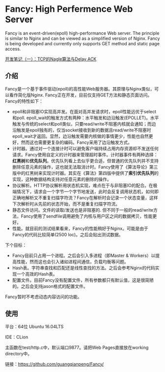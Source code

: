 # Fancy: High Perfermence Web Server

Fancy is an event-driven(epoll) high-performance Web server. The principle is similar to Nginx and can be viewed as a simplified version of Nginx. Fancy is being developed and currently only supports GET method and static page access.

[开发笔记（一）：TCP的Nagle算法与Delay ACK](problems_encountered.html)

## 介绍

Fancy是一个基于事件驱动(epoll)的高性能Web服务器。其原理与Nginx类似，可以看作简化版Nginx. Fancy正在开发，目前仅支持GET方法和静态页面访问。Fancy的特性如下：

- epoll和非阻塞IO实现高并发。在面对高并发请求时，epoll性能远优于select和poll. epoll_wait的触发方式有两种：水平触发和边沿触发(EPOLLET)。水平触发与传统的select和poll类似，只要read/write不阻塞内核就会通知；而边沿触发是epoll独有的，仅当socket接收到新的数据且read/write不阻塞时epoll_wait才返回。显然，边沿触发需要内核做的事情更少，性能也自然更好，然而这也需要更复杂的编码。Fancy采用了边沿触发方式。
- 计时器。通过对一个连接计时可以避免客户端持续占用内存资源却不发送任何请求。Fancy使用自定义的计时器来管理超时事件。计时器事件有两种选择：**红黑树**和**优先队列**。优先队列看上去似乎更合适，但普通的优先队列并不支持删除任意元素的操作，这也就无法取消计时。Fancy使用了《算法导论》第三版中的红黑树来实现计时器。其实在《算法》第四版中提供了**索引优先队列**的实现，这种数据结构支持对任意元素的删除的操作。
- 协议解析。HTTP协议解析用状态机实现，难点在于与非阻塞IO的配合。在极端情况下，请求会一个字节一个字节地发送，此时会反复调用状态机，如何即正确地解析又不重复扫描字符流？Fancy在解析时会记录一个状态变量，这样下次解析时从先前的状态开始，而不是重复扫描字符流。
- 静态文件访问。文件的读取/发送也是非阻塞的. 但不同于一般的read/write方法，Fancy使用了sendfile调用避免了内核与用户区之间的数据拷贝，性能更好。
- 性能。就目前的测试结果看来，Fancy的性能稍好于Nginx。可能是由于Fancy的代码比较简单(2500 loc)。之后会贴出测试数据。

下个目标：

- Fancy目前只占用一个进程。之后会引入多进程（即Master & Workers）以提高性能，然而这也会引入诸如进程间通信，负载均衡等问题。
- Hash表。字符串查找和匹配还是线性查找的方法。之后会参考Nginx的代码实现一个高效的Hash表。
- 配置文件。目前Fancy没有配置文件，所有参数都只有默认值，这是很简陋的。之后会支持jason格式的配置文件。

Fancy暂时不考虑动态内容访问的功能。

## 使用

平台：64位 Ubuntu 16.04LTS

IDE：CLion

主函数在test/http.c中，默认端口9877。请把Web Pages直接放在working directory中。

链接：https://github.com/guangqianpeng/Fancy/